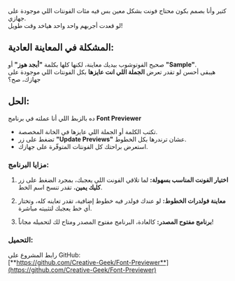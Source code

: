 كتير وأنا بصمم بكون محتاج فونت بشكل معين بس فيه مئات الفونتات اللي موجودة على جهازي.  
لو قعدت أجربهم واحد واحد هياخد وقت طويل!

## المشكلة في المعاينة العادية:

صحيح الفوتوشوب بيديك معاينة، لكنها كلها بكلمة **"أبجد هوز"** أو **"Sample"**.  
هيبقى أحسن لو تقدر تعرض **الجملة اللي انت عايزها** بكل الفونتات اللي موجودة على جهازك، صح؟


## الحل:

ده بالزبط اللي أنا عملته في برنامج **Font Previewer**

- تكتب الكلمة أو الجملة اللي عايزها في الخانة المخصصة.
- تضغط على زر **"Update Previews"** عشان ترندرها بكل الخطوط.
- استعرض براحتك كل الفونتات المتوفّرة على جهازك.

### مزايا البرنامج:

1. **اختيار الفونت المناسب بسهولة:**
   لما تلاقي الفونت اللي يعجبك، بمجرد الضغط على زر **كليك يمين**، تقدر تنسخ اسم الخط.

2. **معاينة فولدرات الخطوط:**
   لو عندك فولدر فيه خطوط إضافية، تقدر تعاينه كله، وتختار أي خط يعجبك لتثبيته مباشرة.

3. **برنامج مفتوح المصدر:**
   كالعادة، البرنامج مفتوح المصدر ومتاح لك لتحميله مجاناً!



### التحميل:

رابط المشروع على GitHub:  
[**https://github.com/Creative-Geek/Font-Previewer**](https://github.com/Creative-Geek/Font-Previewer)
